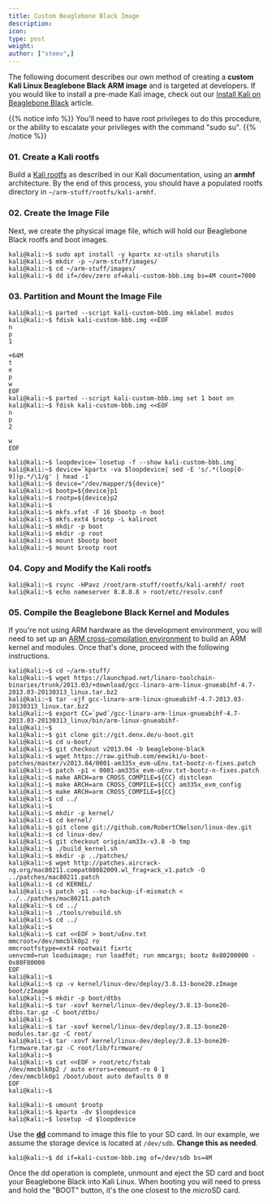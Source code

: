 ```yaml
---
title: Custom Beaglebone Black Image
description:
icon:
type: post
weight:
author: ["steev",]
---
```


The following document describes our own method of creating a **custom Kali Linux Beaglebone Black ARM image** and is targeted at developers. If you would like to install a pre-made Kali image, check out our [Install Kali on Beaglebone Black](/docs/arm/kali-linux-beaglebone-black/) article.

{{% notice info %}}
You'll need to have root privileges to do this procedure, or the ability to escalate your privileges with the command "sudo su".
{{% /notice %}}

### 01. Create a Kali rootfs

Build a [Kali rootfs](/docs/development/kali-linux-arm-chroot/) as described in our Kali documentation, using an **armhf** architecture. By the end of this process, you should have a populated rootfs directory in `~/arm-stuff/rootfs/kali-armhf`.

### 02. Create the Image File

Next, we create the physical image file, which will hold our Beaglebone Black rootfs and boot images.

```console
kali@kali:~$ sudo apt install -y kpartx xz-utils sharutils
kali@kali:~$ mkdir -p ~/arm-stuff/images/
kali@kali:~$ cd ~/arm-stuff/images/
kali@kali:~$ dd if=/dev/zero of=kali-custom-bbb.img bs=4M count=7000
```

### 03. Partition and Mount the Image File

```console
kali@kali:~$ parted --script kali-custom-bbb.img mklabel msdos
kali@kali:~$ fdisk kali-custom-bbb.img <<EOF
n
p
1

+64M
t
e
p
w
EOF
kali@kali:~$ parted --script kali-custom-bbb.img set 1 boot on
kali@kali:~$ fdisk kali-custom-bbb.img <<EOF
n
p
2

w
EOF
```

```console
kali@kali:~$ loopdevice=`losetup -f --show kali-custom-bbb.img`
kali@kali:~$ device=`kpartx -va $loopdevice| sed -E 's/.*(loop[0-9])p.*/\1/g' | head -1`
kali@kali:~$ device="/dev/mapper/${device}"
kali@kali:~$ bootp=${device}p1
kali@kali:~$ rootp=${device}p2
kali@kali:~$
kali@kali:~$ mkfs.vfat -F 16 $bootp -n boot
kali@kali:~$ mkfs.ext4 $rootp -L kaliroot
kali@kali:~$ mkdir -p boot
kali@kali:~$ mkdir -p root
kali@kali:~$ mount $bootp boot
kali@kali:~$ mount $rootp root
```

### 04. Copy and Modify the Kali rootfs

```console
kali@kali:~$ rsync -HPavz /root/arm-stuff/rootfs/kali-armhf/ root
kali@kali:~$ echo nameserver 8.8.8.8 > root/etc/resolv.conf
```

### 05. Compile the Beaglebone Black Kernel and Modules

If you're not using ARM hardware as the development environment, you will need to set up an [ARM cross-compilation environment](/docs/development/arm-cross-compilation-environment/) to build an ARM kernel and modules. Once that's done, proceed with the following instructions.

```console
kali@kali:~$ cd ~/arm-stuff/
kali@kali:~$ wget https://launchpad.net/linaro-toolchain-binaries/trunk/2013.03/+download/gcc-linaro-arm-linux-gnueabihf-4.7-2013.03-20130313_linux.tar.bz2
kali@kali:~$ tar -xjf gcc-linaro-arm-linux-gnueabihf-4.7-2013.03-20130313_linux.tar.bz2
kali@kali:~$ export CC=`pwd`/gcc-linaro-arm-linux-gnueabihf-4.7-2013.03-20130313_linux/bin/arm-linux-gnueabihf-
kali@kali:~$
kali@kali:~$ git clone git://git.denx.de/u-boot.git
kali@kali:~$ cd u-boot/
kali@kali:~$ git checkout v2013.04 -b beaglebone-black
kali@kali:~$ wget https://raw.github.com/eewiki/u-boot-patches/master/v2013.04/0001-am335x_evm-uEnv.txt-bootz-n-fixes.patch
kali@kali:~$ patch -p1 < 0001-am335x_evm-uEnv.txt-bootz-n-fixes.patch
kali@kali:~$ make ARCH=arm CROSS_COMPILE=${CC} distclean
kali@kali:~$ make ARCH=arm CROSS_COMPILE=${CC} am335x_evm_config
kali@kali:~$ make ARCH=arm CROSS_COMPILE=${CC}
kali@kali:~$ cd ../
kali@kali:~$
kali@kali:~$ mkdir -p kernel/
kali@kali:~$ cd kernel/
kali@kali:~$ git clone git://github.com/RobertCNelson/linux-dev.git
kali@kali:~$ cd linux-dev/
kali@kali:~$ git checkout origin/am33x-v3.8 -b tmp
kali@kali:~$ ./build_kernel.sh
kali@kali:~$ mkdir -p ../patches/
kali@kali:~$ wget http://patches.aircrack-ng.org/mac80211.compat08082009.wl_frag+ack_v1.patch -O ../patches/mac80211.patch
kali@kali:~$ cd KERNEL/
kali@kali:~$ patch -p1 --no-backup-if-mismatch < ../../patches/mac80211.patch
kali@kali:~$ cd ../
kali@kali:~$ ./tools/rebuild.sh
kali@kali:~$ cd ../
kali@kali:~$
kali@kali:~$ cat <<EOF > boot/uEnv.txt
mmcroot=/dev/mmcblk0p2 ro
mmcrootfstype=ext4 rootwait fixrtc
uenvcmd=run loaduimage; run loadfdt; run mmcargs; bootz 0x80200000 - 0x80F80000
EOF
kali@kali:~$
kali@kali:~$ cp -v kernel/linux-dev/deploy/3.8.13-bone20.zImage boot/zImage
kali@kali:~$ mkdir -p boot/dtbs
kali@kali:~$ tar -xovf kernel/linux-dev/deploy/3.8.13-bone20-dtbs.tar.gz -C boot/dtbs/
kali@kali:~$
kali@kali:~$ tar -xovf kernel/linux-dev/deploy/3.8.13-bone20-modules.tar.gz -C root/
kali@kali:~$ tar -xovf kernel/linux-dev/deploy/3.8.13-bone20-firmware.tar.gz -C root/lib/firmware/
kali@kali:~$
kali@kali:~$ cat <<EOF > root/etc/fstab
/dev/mmcblk0p2 / auto errors=remount-ro 0 1
/dev/mmcblk0p1 /boot/uboot auto defaults 0 0
EOF
kali@kali:~$
```

```console
kali@kali:~$ umount $rootp
kali@kali:~$ kpartx -dv $loopdevice
kali@kali:~$ losetup -d $loopdevice
```

Use the **[dd](https://packages.debian.org/testing/dd)** command to image this file to your SD card. In our example, we assume the storage device is located at `/dev/sdb`. **Change this as needed**.

```console
kali@kali:~$ dd if=kali-custom-bbb.img of=/dev/sdb bs=4M
```

Once the dd operation is complete, unmount and eject the SD card and boot your Beaglebone Black into Kali Linux. When booting you will need to press and hold the "BOOT" button, it's the one closest to the microSD card.
